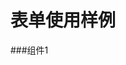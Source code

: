 # 表单使用样例

<!-- ---
title: 测试
group:
  title: ButtonGroup
--- -->

###组件1
<code src="./index.tsx" />


